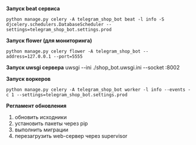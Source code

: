 **Запуск beat сервиса**

	python manage.py celery -A telegram_shop_bot beat -l info -S djcelery.schedulers.DatabaseScheduler --settings=telegram_shop_bot.settings.prod
	
**Запуск flower (для мониторинга)**

	python manage.py celery flower -A telegram_shop_bot --address=127.0.0.1 --port=5555
	
**Запуск uwsgi сервера**
    uwsgi --ini ./shop_bot.uwsgi.ini  --socket :8002
	
	
**Запуск воркеров**

	python manage.py celery -A telegram_shop_bot worker -l info --events -c 1 --settings=telegram_shop_bot.settings.prod
	
	
**Регламент обновления**
1) обновить исходники
2) установить пакеты через pip
3) выполнить миграции
4) перезагрузить web-сервер через supervisor